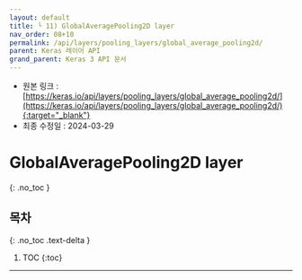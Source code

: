 ```yaml
---
layout: default
title: └ 11) GlobalAveragePooling2D layer
nav_order: 08+10
permalink: /api/layers/pooling_layers/global_average_pooling2d/
parent: Keras 레이어 API
grand_parent: Keras 3 API 문서
---
```


* 원본 링크 : [https://keras.io/api/layers/pooling_layers/global_average_pooling2d/](https://keras.io/api/layers/pooling_layers/global_average_pooling2d/){:target="_blank"}
* 최종 수정일 : 2024-03-29

# GlobalAveragePooling2D layer
{: .no_toc }

## 목차
{: .no_toc .text-delta }

1. TOC
{:toc}

---
